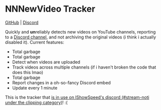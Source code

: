 # NNNewVideo Tracker
[GitHub](https://github.com/Patrosi73/nnnewvideo-tracker) | [Discord](https://discord.gg/ishowspeed)

Quickly and **un**reliably detects new videos on YouTube channels, reporting to a [Discord channel](https://discord.com/channels/800906094729101353/1248181650173464647), and not archiving the original videos (i think i actually disabled it). Current features:
- Total garbage
- Total garbage
- Detect when videos are uploaded
- Track videos across multiple channels (if i haven't broken the code that does this lmao)
- Total garbage
- Report changes in a oh-so-fancy Discord embed
- Update every 1 minute

This is the tracker that [is in use on IShowSpeed's discord (#stream-noti under the clipping category)](https://discord.gg/ishowspeed)! :(
